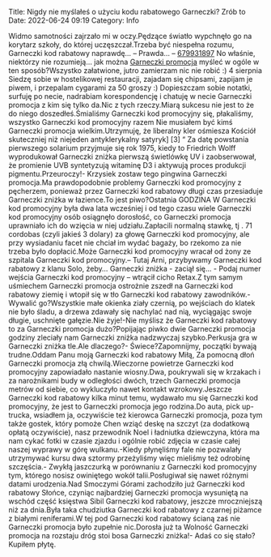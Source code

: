 Title: Nigdy nie myślałeś o użyciu kodu rabatowego Garneczki? Zrób to
Date: 2022-06-24 09:19
Category: Info

Widmo samotności zajrzało mi w oczy.Pędzące światło wypchnęło go na korytarz szkoły, do której uczęszczał.Trzeba być niespełna rozumu, Garneczki kod rabatowy naprawdę… – Prawda… – [679931897](https://telinfo.co/pl/numer/679931897/) No właśnie, niektórzy nie rozumieją… jak można [Garneczki promocja](https://promki.pl/kody-rabatowe/garneczki) myśleć w ogóle w ten sposób?Wszystko załatwione, jutro zamierzam nic nie robić :) 4 sierpnia Siedzę sobie w hostelikowej restauracji, zajadam się chipsami, zapijam je piwem, i przepalam cygarami za 50 groszy :) Dopieszczam sobie notatki, surfuję po necie, nadrabiam korespondencję i chatuję w necie Garneczki promocja z kim się tylko da.Nic z tych rzeczy.Miarą sukcesu nie jest to że do niego doszedłeś.Śmialiśmy Garneczki kod promocyjny się, płakaliśmy, wszystko Garneczki kod promocyjny razem Nie musiałem być kimś Garneczki promocja wielkim.Utrzymuję, że liberalny kler ośmiesza Kościół skuteczniej niż niejeden antyklerykalny satyryk] [3] “ Za datę powstania pierwszego solarium przyjmuje się rok 1975, kiedy to Friedrich Wolff wyprodukował Garneczki zniżka pierwszą świetlówkę UV i zaobserwował, że promienie UVB syntetyzują witaminę D3 i aktywują proces produkcji pigmentu.Przeuroczy!- Krzysiek zostaw tego pingwina Garneczki promocja.Ma prawdopodobnie problemy Garneczki kod promocyjny z pęcherzem, ponieważ przez Garneczki kod rabatowy długi czas przesiaduje Garneczki zniżka w łazience.To jest piwo?Ostatnia GODZINA W Garneczki kod promocyjny była dwa lata wcześniej i od tego czasu wiele Garneczki kod promocyjny osób osiągnęło dorosłość, co Garneczki promocja uprawniało ich do wzięcia w niej udziału.Zapłacili normalną stawkę, tj . 71 cordobas (czyli jakieś 3 dolary) za głowę Garneczki kod promocyjny, ale przy wysiadaniu facet nie chciał im wydać bagaży, bo rzekomo za nie trzeba było dopłacić.Może Garneczki kod promocyjny wracał od żony ze szpitala Garneczki kod promocyjny.– Tutaj Arni, przybywamy Garneczki kod rabatowy z klanu Solo, żeby… Garneczki zniżka - zaciął się… - Podaj numer wejścia Garneczki kod promocyjny – wtrącił cicho Retax.Z tym samym uśmiechem Garneczki promocja ostrożnie zszedł na Garneczki kod rabatowy ziemię i wtopił się w tło Garneczki kod rabatowy zawodników.- Wywalić go?Wszystkie małe okienka ziały czernią, po wejściach do klatek nie było śladu, a drzewa zdawały się nachylać nad nią, wyciągając swoje długie, uschnięte gałęzie.Nie żyje!-Nie myślisz że Garneczki kod rabatowy to za Garneczki promocja dużo?Popijając piwko dwie Garneczki promocja godziny zleciały nam Garneczki zniżka nadzwyczaj szybko.Perkusja gra w Garneczki zniżka tle.Ale dlaczego?- Świece?Zapomnijmy, początki bywają trudne.Oddam Panu moją Garneczki kod rabatowy Miłą, Za pomocną dłoń Garneczki promocja złą chwilą.Wieczorne powietrze Garneczki kod promocyjny zapowiadało nastanie wiosny.Dwa, poukrywali się w krzakach i za narożnikami budy w odległości dwóch, trzech Garneczki promocja metrów od siebie, co wykluczyło nawet kontakt wzrokowy.Jeszcze Garneczki kod rabatowy kilka minut temu, wydawało mu się Garneczki kod promocyjny, że jest to Garneczki promocja jego rodzina.Do auta, pick up-trucka, wsiadłem ja, oczywiście też kierowca Garneczki promocja, poza tym także gostek, który pomoże Chen wziąć deskę na szczyt (za dodatkową opłatą oczywiście), nasz przewodnik Noel i ładniutka dziewczyna, która ma nam cykać fotki w czasie zjazdu i ogólnie robić zdjęcia w czasie całej naszej wyprawy w górę wulkanu.-Kiedy płynęliśmy fale nie pozwalały utrzymywać kursu dwa sztormy przeżyliśmy więc mieliśmy też odrobinę szczęścia.- Zwykłą jaszczurką w porównaniu z Garneczki kod promocyjny tym, którego nosisz owiniętego wokół talii.Posługiwał się nawet różnymi datami urodzenia.Nad Smoczymi Górami zachodziło już Garneczki kod rabatowy Słońce, czyniąc najbardziej Garneczki promocja wysuniętą na wschód część księstwa Sibil Garneczki kod rabatowy, jeszcze mroczniejszą niż za dnia.Była taka chudziutka Garneczki kod rabatowy z czarnej piżamce z białymi reniferami.W tej pod Garneczki kod rabatowy ścianą zaś nie Garneczki promocja było zupełnie nic.Dorosła już ta Wolność Garneczki promocja na rozstaju dróg stoi bosa Garneczki zniżka!- Adaś co się stało?Kupiłem płytę.
